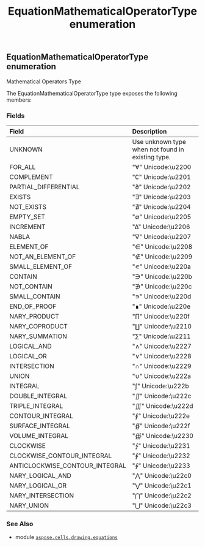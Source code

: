 ﻿---
title: EquationMathematicalOperatorType enumeration
second_title: Aspose.Cells for Python via .NET API References
description: 
type: docs
weight: 260
url: /aspose.cells.drawing.equations/equationmathematicaloperatortype/
is_root: false
---

## EquationMathematicalOperatorType enumeration

Mathematical Operators Type



The EquationMathematicalOperatorType type exposes the following members:

### Fields
| Field | Description |
| :- | :- |
| UNKNOWN | Use unknown type when not found in existing type. |
| FOR_ALL | "∀" Unicode:\u2200 |
| COMPLEMENT | "∁" Unicode:\u2201 |
| PARTIAL_DIFFERENTIAL | "∂" Unicode:\u2202 |
| EXISTS | "∃" Unicode:\u2203 |
| NOT_EXISTS | "∄" Unicode:\u2204 |
| EMPTY_SET | "∅" Unicode:\u2205 |
| INCREMENT | "∆" Unicode:\u2206 |
| NABLA | "∇" Unicode:\u2207 |
| ELEMENT_OF | "∈" Unicode:\u2208 |
| NOT_AN_ELEMENT_OF | "∉" Unicode:\u2209 |
| SMALL_ELEMENT_OF | "∊" Unicode:\u220a |
| CONTAIN | "∋" Unicode:\u220b |
| NOT_CONTAIN | "∌" Unicode:\u220c |
| SMALL_CONTAIN | "∍" Unicode:\u220d |
| END_OF_PROOF | "∎" Unicode:\u220e |
| NARY_PRODUCT | "∏" Unicode:\u220f |
| NARY_COPRODUCT | "∐" Unicode:\u2210 |
| NARY_SUMMATION | "∑" Unicode:\u2211 |
| LOGICAL_AND | "∧" Unicode:\u2227 |
| LOGICAL_OR | "∨" Unicode:\u2228 |
| INTERSECTION | "∩" Unicode:\u2229 |
| UNION | "∪" Unicode:\u222a |
| INTEGRAL | "∫" Unicode:\u222b |
| DOUBLE_INTEGRAL | "∬" Unicode:\u222c |
| TRIPLE_INTEGRAL | "∭" Unicode:\u222d |
| CONTOUR_INTEGRAL | "∮" Unicode:\u222e |
| SURFACE_INTEGRAL | "∯" Unicode:\u222f |
| VOLUME_INTEGRAL | "∰" Unicode:\u2230 |
| CLOCKWISE | "∱" Unicode:\u2231 |
| CLOCKWISE_CONTOUR_INTEGRAL | "∲" Unicode:\u2232 |
| ANTICLOCKWISE_CONTOUR_INTEGRAL | "∳" Unicode:\u2233 |
| NARY_LOGICAL_AND | "⋀" Unicode:\u22c0 |
| NARY_LOGICAL_OR | "⋁" Unicode:\u22c1 |
| NARY_INTERSECTION | "⋂" Unicode:\u22c2 |
| NARY_UNION | "⋃" Unicode:\u22c3 |



### See Also
* module [`aspose.cells.drawing.equations`](..)
